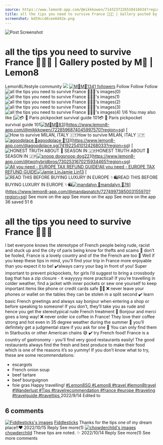 ```yaml
---
source: https://www.lemon8-app.com/@mikkkowen/7143237226510418434?region=sg
title: all the tips you need to survive France 🥖🇫🇷 | Gallery posted by M🐹 | Lemon8
screenshot: bd59ccd6cee6d42e.png
---
```



![Post Screenshot](bd59ccd6cee6d42e.png)
# all the tips you need to survive France 🥖🇫🇷 | Gallery posted by M🐹 | Lemon8
[](https://www.lemon8-app.com/feed/foryou?region=sg)
Lemon8Lifestyle community
[](https://www.lemon8-app.com/search/sug?region=sg)![](https://lemon8.onelink.me/FMQw?pid=website_direct&af_force_dp=false&af_dp=snssdk2657%3A%2F%2Farticle_detail_page%3Fgroup_id%3D7143237226510418434%26pid%3Dwebsite_direct&retargeting=true&ab_version=73512073&af_web_dp=https%3A%2F%2Fplay.google.com%2Fstore%2Fapps%2Fdetails%3Fid%3Dcom.bd.nproject&amp_extra=%7B%22seo_page_id%22%3A%22581755066693200056%22%2C%22traffic_type%22%3A%22website_direct%22%2C%22web_id%22%3A%227481733345488569874%22%2C%22enter_position%22%3A%22smart_banner%22%2C%22enter_page_id%22%3A%227143237226510418434%22%2C%22enter_page_type%22%3A%22article%22%7D)
[![M🐹](https://p16-lemon8-sign-sg.tiktokcdn.com/user-avatar-alisg/22841b927145faaa47200d610badc62f~tplv-sdweummd6v-shrink:120:0:q75.webp?lk3s=66c60501&source=feed_user&x-expires=1744588800&x-signature=DI6gd4gFVCZUlM6x2SbEuoQygSY%3D)](https://www.lemon8-app.com/@mikkkowen?region=sg)[M🐹1341 followers](https://www.lemon8-app.com/@mikkkowen?region=sg)
Follow
Follow
Follow
![all the tips you need to survive France 🥖🇫🇷's images\(0\)](https://p16-lemon8-sign-sg.tiktokcdn.com/tos-alisg-v-a3e477-sg/9096153546764aa6ab2c72d50af0a9ed~tplv-sdweummd6v-wap-logo-v1:QG1pa2trb3dlbg==:1080:0.webp?lk3s=66c60501&source=wap_large_logo_image&x-expires=1744588800&x-signature=A3THdQhAWRJym3RYIxtqAli0PGQ%3D)
![all the tips you need to survive France 🥖🇫🇷's images\(1\)](https://p16-lemon8-sign-sg.tiktokcdn.com/tos-alisg-v-a3e477-sg/302552d6a6224137bd309446b1276eeb~tplv-sdweummd6v-wap-logo-v1:QG1pa2trb3dlbg==:1080:0.webp?lk3s=66c60501&source=wap_large_logo_image&x-expires=1744588800&x-signature=mbTNy8CF4D4UoDW2sMqcLHr%2BD%2Fc%3D)
![all the tips you need to survive France 🥖🇫🇷's images\(2\)](https://p16-lemon8-sign-sg.tiktokcdn.com/tos-alisg-v-a3e477-sg/5036973d3236405caf38f2dc4e202db8~tplv-sdweummd6v-wap-logo-v1:QG1pa2trb3dlbg==:1080:0.webp?lk3s=66c60501&source=wap_large_logo_image&x-expires=1744588800&x-signature=z3nhfCcas3k7lDkoI8RJ3LwF%2F2E%3D)
![all the tips you need to survive France 🥖🇫🇷's images\(3\)](https://p16-lemon8-sign-sg.tiktokcdn.com/tos-alisg-v-a3e477-sg/f79a02470bbb442d96d2d1c464af9f1e~tplv-sdweummd6v-wap-logo-v1:QG1pa2trb3dlbg==:1080:0.webp?lk3s=66c60501&source=wap_large_logo_image&x-expires=1744588800&x-signature=0YE8pHi7240bg11enz%2FyM7mgSjM%3D)
![all the tips you need to survive France 🥖🇫🇷's images\(4\)](https://p16-lemon8-sign-sg.tiktokcdn.com/tos-alisg-v-a3e477-sg/bcfb75b8f1b24fabb59de18e4d60baa6~tplv-sdweummd6v-wap-logo-v1:QG1pa2trb3dlbg==:1080:0.webp?lk3s=66c60501&source=wap_large_logo_image&x-expires=1744588800&x-signature=1HUtOy6XfHdc1WDhJrY50Ow9S5U%3D)
1/6
You may also like
[![💳 🥷 Paris pickpocket survival guide 101](https://p16-lemon8-sign-sg.tiktokcdn.com/tos-alisg-v-a3e477-sg/83868c8420b74294b91b464162bb234b~tplv-sdweummd6v-shrink:640:0:q50.webp?lk3s=66c60501&source=seo_middle_feed_list&x-expires=1773532800&x-signature=jVf50hmNEYEwgzgNzN3Vdw67Ltc%3D)💳 🥷 Paris pickpocket survival guide 101[![M🐹](https://p16-lemon8-sign-sg.tiktokcdn.com/user-avatar-alisg/22841b927145faaa47200d610badc62f~tplv-sdweummd6v-shrink:120:0:q75.jpeg?lk3s=66c60501&source=feed_user&x-expires=1744588800&x-signature=agmEW1sci7ATer6HhcTuUIuKcFU%3D)M🐹83](https://www.lemon8-app.com/@mikkkowen?region=sg)](https://www.lemon8-app.com/@mikkkowen/7228596874045997570?region=sg)
[![How to survive MILAN, ITALY 🇮🇹](https://p16-lemon8-sign-sg.tiktokcdn.com/tos-alisg-v-a3e477-sg/okfsbNAJ7HAI7wVuDJQAXIPe1epAmLIGAhgE8M~tplv-sdweummd6v-shrink:640:0:q50.webp?lk3s=66c60501&source=seo_middle_feed_list&x-expires=1773532800&x-signature=mn8rjOfsXYeqFEZASnHKky2Bluw%3D)How to survive MILAN, ITALY 🇮🇹[![agoodplace 🤍](https://p16-lemon8-sign-sg.tiktokcdn.com/user-avatar-alisg/45edc1570da631f0f69b9f66ec09050b~tplv-sdweummd6v-shrink:120:0:q75.jpeg?lk3s=66c60501&source=feed_user&x-expires=1744588800&x-signature=tiFHUI7iQA3%2F%2B21BQTfYZ2%2FnNyU%3D)agoodplace 🤍13](https://www.lemon8-app.com/@agoodplace.sg?region=sg)](https://www.lemon8-app.com/@agoodplace.sg/7419225410124268033?region=sg)
[![HONEST TRUTH ABOUT 🌸 SEASON IN 🇯🇵](https://p16-lemon8-sign-sg.tiktokcdn.com/tos-alisg-v-a3e477-sg/okebE7dee1xsBA6XyFEiI3M2AAL7DKJ7rQGgAI~tplv-sdweummd6v-shrink:640:0:q50.webp?lk3s=66c60501&source=seo_middle_feed_list&x-expires=1773532800&x-signature=g5CWrMM8t2cF0IZUn9Fs%2BW5r490%3D)HONEST TRUTH ABOUT 🌸 SEASON IN 🇯🇵[![snoop dog](https://p16-lemon8-sign-sg.tiktokcdn.com/user-avatar-alisg/a12e162241a1fd5dc03d710266b30620~tplv-sdweummd6v-shrink:120:0:q75.jpeg?lk3s=66c60501&source=feed_user&x-expires=1744588800&x-signature=nL0%2FENZijRl3hQrwoWGBf84XQZ0%3D)snoop dog22](https://www.lemon8-app.com/@twohybridbros?region=sg)](https://www.lemon8-app.com/@twohybridbros/7302531670215934465?region=sg)
[![All you need - EUROPE TAX REFUND GUIDE!](https://p16-lemon8-sign-sg.tiktokcdn.com/tos-alisg-v-a3e477-sg/o8Cj6PQlIa7xJLfFwAgIAADHvHAYEeG27Qoeb9~tplv-sdweummd6v-shrink:640:0:q50.webp?lk3s=66c60501&source=seo_middle_feed_list&x-expires=1773532800&x-signature=kMbnQQww4YVMFf1pwUyKmXKTdwA%3D)All you need - EUROPE TAX REFUND GUIDE![![Jamie Lin](https://p16-lemon8-sign-sg.tiktokcdn.com/user-avatar-alisg/e103222e11a9c3a724b2d114a7c009b2~tplv-sdweummd6v-shrink:120:0:q75.jpeg?lk3s=66c60501&source=feed_user&x-expires=1744588800&x-signature=Ar1tWZGO5BppAZ68kolSCObhvLQ%3D)Jamie Lin13](https://www.lemon8-app.com/@bejamielin?region=sg)](https://www.lemon8-app.com/@bejamielin/7471914892635816464?region=sg)
[![READ THIS BEFORE BUYING LUXURY IN EUROPE ✨🛍️](https://p16-lemon8-sign-sg.tiktokcdn.com/tos-alisg-v-a3e477-sg/o0AKXCYbbJDCHgDFEOnrQ3efAcL6AJIIvKfAQ7~tplv-sdweummd6v-shrink:640:0:q50.webp?lk3s=66c60501&source=seo_middle_feed_list&x-expires=1773532800&x-signature=Xw6yK5poqTDeiIqolthvSYZTjjk%3D)READ THIS BEFORE BUYING LUXURY IN EUROPE ✨🛍️[![mandalyn 🌸](https://p16-lemon8-sign-sg.tiktokcdn.com/user-avatar-alisg/d07874f21c9821becdc5027e856c7304~tplv-sdweummd6v-shrink:120:0:q75.jpeg?lk3s=66c60501&source=feed_user&x-expires=1744588800&x-signature=3wcW4qyu4NTG7U%2Fwn%2BmCaS6u9Eo%3D)mandalyn 🌸76](https://www.lemon8-app.com/@mandasnatch?region=sg)](https://www.lemon8-app.com/@mandasnatch/7274997385003155970?region=sg)
See more on the app
See more on the app
See more on the app
36 saved
51
6
# all the tips you need to survive France 🥖🇫🇷
I bet everyone knows the stereotype of French people being rude, racist and stuck up and the city of paris being know for thefts and scams 🫠 don’t be fooled, France is a lovely country and of the the French are too 🤭
Well if you keep these tips in mind, you’ll find your trip in France more enjoyable than you expect it to be! 
✔️always carry your bag in front of you!
Super important to prevent pickpockets, for girls I’d suggest to bring a crossbody bag that has a zip closure - it wayyyyy more practical! 
If you’re travelling in colder weather, find a jacket with inner pockets or sew one yourself to keep important items like phone or credit cards safe ✌🏼
❌ never leave your phones or wallet on the tables they can be stolen in a split second
✔️ learn basic French greetings and always say bonjour when entering a shop or before speaking to someone! If you don’t, they’ll take you as rude and hence you get the stereotypical rude French treatment 🙈 Bonjour and merci goes a long way! 
❌ never order ice coffee in France! They love their coffee strong and hot even in 35 degree weather during the summer 😬 
you’ll definitely get a judgmental stare if you ask for one 🙈
You can only find them in Starbucks or other American chains 😅
✔️ try French food! France is a country of gastronomy - you’ll find very good restaurants easily! The good restaurants always find the fresh and best produce to make their food which is one of the reasons it’s so yummy! If you don’t know what to try, these are some recommendations:
- escargots
- French onion soup
- beef tartare 
- beef bourguignon 
- foie gras 
Happy travelling!
[#Lemon8SG ](https://www.lemon8-app.com/topic/7072348837645451266?region=sg)[#Lemon8 ](https://www.lemon8-app.com/topic/7025604060665364482?region=sg)[#travel ](https://www.lemon8-app.com/topic/7198471901373923334?region=sg)[#lemon8travel ](https://www.lemon8-app.com/topic/7198471913272885253?region=sg)[#Wanderlust ](https://www.lemon8-app.com/topic/7078493011478380546?region=sg) [#Tips ](https://www.lemon8-app.com/topic/7199244547275833349?region=sg)[#travelrecommendation ](https://www.lemon8-app.com/topic/7179255932768239621?region=sg)[#france ](https://www.lemon8-app.com/topic/7205086327904223238?region=sg)[#europe ](https://www.lemon8-app.com/topic/7198471913272852485?region=sg)[#traveling ](https://www.lemon8-app.com/topic/7053311732587986946?region=sg)[#travelguide ](https://www.lemon8-app.com/topic/7086720246836379649?region=sg)[#traveltips ](https://www.lemon8-app.com/topic/7195794094470250501?region=sg)
2022/9/14 Edited to
## 6 comments
[![Fiddlesticks's images](https://p16-sign-sg.lemon8cdn.com/user-avatar-alisg/a373e25a2ec5e743730571a8ffaa2841~tplv-sdweummd6v-shrink:1200:0:q75.webp?lk3s=d32e6450&source=ui_avatar&x-expires=1744588800&x-signature=kXSIpNTszw94W49hZhapU5Uxr9E%3D)](https://www.lemon8-app.com/user1988766417?region=sg)
[Fiddlesticks](https://www.lemon8-app.com/user1988766417?region=sg)
Thanks for the tips one of my dream place!!❤️
2022/10/15
Reply
See more(1)
[![chowderchild's images](https://p16-sign-sg.lemon8cdn.com/user-avatar-alisg/a07279e52c0382577df35593c482d522~tplv-sdweummd6v-shrink:1200:0:q75.webp?lk3s=d32e6450&source=ui_avatar&x-expires=1744588800&x-signature=jABDqnNoZK3FTClch6RtY1fWgeI%3D)](https://www.lemon8-app.com/user87554767889?region=sg)
[chowderchild](https://www.lemon8-app.com/user87554767889?region=sg)
These tips are noted. ✨
2022/10/14
Reply
See more(1)
See more comments
#